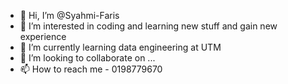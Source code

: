 - 👋 Hi, I’m @Syahmi-Faris
- 👀 I’m interested in coding and learning new stuff and gain new experience
- 🌱 I’m currently learning data engineering at UTM
- 💞️ I’m looking to collaborate on ...
- 📫 How to reach me - 0198779670 

<!---
Syahmi-Faris/Syahmi-Faris is a ✨ special ✨ repository because its `README.md` (this file) appears on your GitHub profile.
You can click the Preview link to take a look at your changes.
--->
